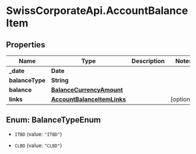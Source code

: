 # SwissCorporateApi.AccountBalanceItem

## Properties
Name | Type | Description | Notes
------------ | ------------- | ------------- | -------------
**_date** | **Date** |  | 
**balanceType** | **String** |  | 
**balance** | [**BalanceCurrencyAmount**](BalanceCurrencyAmount.md) |  | 
**links** | [**AccountBalanceItemLinks**](AccountBalanceItemLinks.md) |  | [optional] 


<a name="BalanceTypeEnum"></a>
## Enum: BalanceTypeEnum


* `ITBD` (value: `"ITBD"`)

* `CLBD` (value: `"CLBD"`)




